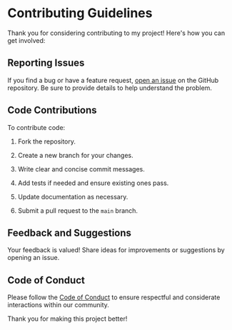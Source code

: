 # Contributing Guidelines

Thank you for considering contributing to my project! Here's how you can get involved:

## Reporting Issues

If you find a bug or have a feature request, [open an issue](https://github.com/manvi-singhal/Full-Duplex-Chat/issues) on the GitHub repository. Be sure to provide details to help understand the problem.

## Code Contributions

To contribute code:

1. Fork the repository.

2. Create a new branch for your changes.

3. Write clear and concise commit messages.

4. Add tests if needed and ensure existing ones pass.

5. Update documentation as necessary.

6. Submit a pull request to the `main` branch.

## Feedback and Suggestions

Your feedback is valued! Share ideas for improvements or suggestions by opening an issue.

## Code of Conduct

Please follow the [Code of Conduct](https://docs.github.com/en/site-policy/github-terms/github-community-code-of-conduct) to ensure respectful and considerate interactions within our community.

Thank you for making this project better!